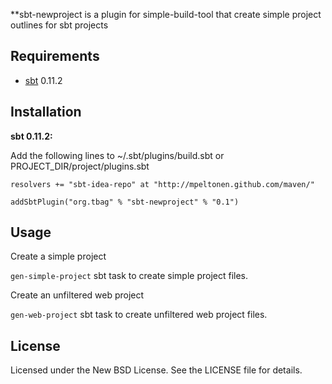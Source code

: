 **sbt-newproject is a plugin for simple-build-tool that create simple project outlines for sbt projects

Requirements
------------

* [sbt](https://github.com/harrah/xsbt/wiki) 0.11.2


Installation
------------

**sbt 0.11.2:**

Add the following lines to ~/.sbt/plugins/build.sbt or PROJECT_DIR/project/plugins.sbt

    resolvers += "sbt-idea-repo" at "http://mpeltonen.github.com/maven/"

    addSbtPlugin("org.tbag" % "sbt-newproject" % "0.1")

Usage
-----
Create a simple project

`gen-simple-project` sbt task to create simple project files.

Create an unfiltered web project

`gen-web-project` sbt task to create unfiltered web project files.

License
-------

Licensed under the New BSD License. See the LICENSE file for details.
